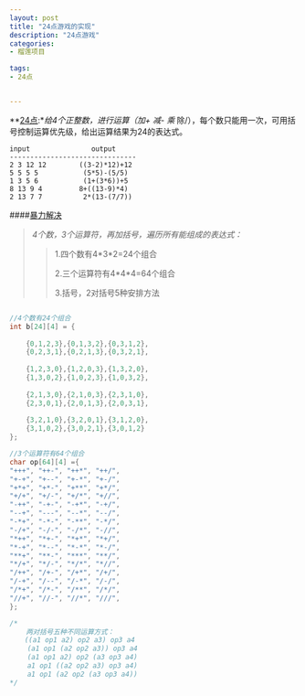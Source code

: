 ```yaml
---
layout: post
title: "24点游戏的实现"
description: "24点游戏"
categories:
- 榴莲项目

tags:
- 24点


---
```



**[24点][0]:**给4个正整数，进行运算（加+ 减- 乘* 除/），每个数只能用一次，可用括号控制运算优先级，给出运算结果为24的表达式。

    input               output
    -------------------------------
	2 3 12 12        ((3-2)*12)+12
	5 5 5 5           (5*5)-(5/5)
	1 3 5 6           (1+(3*6))+5	
    8 13 9 4         8+((13-9)*4)
	2 13 7 7          2*(13-(7/7))


####[暴力解决][1]
>*4个数，3个运算符，再加括号，遍历所有能组成的表达式：*
> 
> 
> 
>>1.四个数有4\*3\*2=24个组合
>>
>>2.三个运算符有4\*4\*4=64个组合
>>
>>3.括号，2对括号5种安排方法
>

```c

//4个数有24个组合
int b[24][4] = {
    
    {0,1,2,3},{0,1,3,2},{0,3,1,2},
    {0,2,3,1},{0,2,1,3},{0,3,2,1},
    
    {1,2,3,0},{1,2,0,3},{1,3,2,0},
    {1,3,0,2},{1,0,2,3},{1,0,3,2},
    
    {2,1,3,0},{2,1,0,3},{2,3,1,0},
    {2,3,0,1},{2,0,1,3},{2,0,3,1},
    
    {3,2,1,0},{3,2,0,1},{3,1,2,0},
    {3,1,0,2},{3,0,2,1},{3,0,1,2}
};

//3个运算符有64个组合
char op[64][4] ={
"+++", "++-", "++*", "++/",   
"+-+", "+--", "+-*", "+-/",   
"+*+", "+*-", "+**", "+*/",   
"+/+", "+/-", "+/*", "+//",  
"-++", "-+-", "-+*", "-+/",   
"--+", "---", "--*", "--/",
"-*+", "-*-", "-**", "-*/",
"-/+", "-/-", "-/*", "-//",    
"*++", "*+-", "*+*", "*+/",    
"*-+", "*--", "*-*", "*-/",   
"**+", "**-", "***", "**/",    
"*/+", "*/-", "*/*", "*//",    
"/++", "/+-", "/+*", "/+/",   
"/-+", "/--", "/-*", "/-/",    
"/*+", "/*-", "/**", "/*/",   
"//+", "//-", "//*", "///",    
};

/*
    两对括号五种不同运算方式：
  　((a1 op1 a2) op2 a3) op3 a4
 　　(a1 op1 (a2 op2 a3)) op3 a4
 　　(a1 op1 a2) op2 (a3 op3 a4)
 　　a1 op1 ((a2 op2 a3) op3 a4)
 　　a1 op1 (a2 op2 (a3 op3 a4))
*/

```

[0]:http://www.patest.cn/contests/ds/2-08
[1]:https://github.com/durians/durians/blob/master/24dian/24dian.c